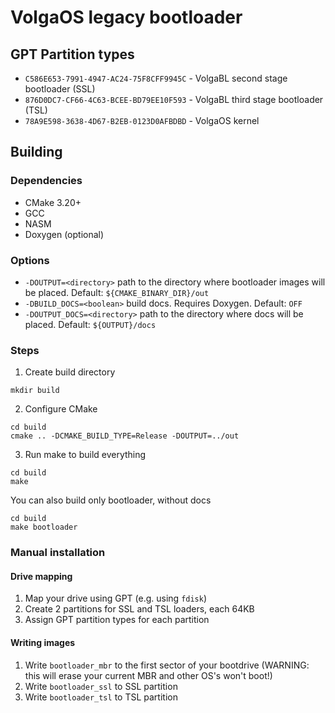 # VolgaOS legacy bootloader

## GPT Partition types
* `C586E653-7991-4947-AC24-75F8CFF9945C` - VolgaBL second stage bootloader (SSL)
* `876D0DC7-CF66-4C63-BCEE-BD79EE10F593` - VolgaBL third stage bootloader (TSL)
* `78A9E598-3638-4D67-B2EB-0123D0AFBDBD` - VolgaOS kernel

## Building
### Dependencies
* CMake 3.20+
* GCC
* NASM
* Doxygen (optional)

### Options
* `-DOUTPUT=<directory>` path to the directory where bootloader images will be placed. Default: `${CMAKE_BINARY_DIR}/out`
* `-DBUILD_DOCS=<boolean>` build docs. Requires Doxygen. Default: `OFF`
* `-DOUTPUT_DOCS=<directory>` path to the directory where docs will be placed. Default: `${OUTPUT}/docs`

### Steps
1. Create build directory
```
mkdir build
```
2. Configure CMake
```
cd build
cmake .. -DCMAKE_BUILD_TYPE=Release -DOUTPUT=../out
```
3. Run make to build everything
```
cd build
make
```
You can also build only bootloader, without docs
```
cd build
make bootloader
```

### Manual installation
#### Drive mapping
1. Map your drive using GPT (e.g. using `fdisk`)
2. Create 2 partitions for SSL and TSL loaders, each 64KB
3. Assign GPT partition types for each partition
#### Writing images
1. Write `bootloader_mbr` to the first sector of your bootdrive (WARNING: this will erase your current MBR and other OS's won't boot!)
2. Write `bootloader_ssl` to SSL partition
3. Write `bootloader_tsl` to TSL partition
